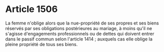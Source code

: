 # Article 1506

La femme n'oblige alors que la nue-propriété de ses propres et ses biens réservés par ses obligations postérieures au mariage, à moins qu'il ne s'agisse d'engagements professionnels ou de dettes qui doivent entrer dans le passif commun selon l'article 1414 ; auxquels cas elle oblige la pleine propriété de tous ses biens.